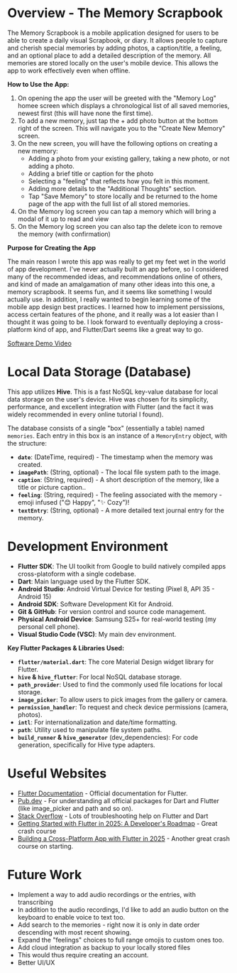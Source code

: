 # Overview - The Memory Scrapbook

The Memory Scrapbook is a mobile application designed for users to be able to create a daily visual Scrapbook, or diary. It allows people to capture and cherish special memories by adding photos, a caption/title, a feeling, and an optional place to add a detailed description of the memory. All memories are stored locally on the user's mobile device. This allows the app to work effectively even when offline.

**How to Use the App:**

1. On opening the app the user will be greeted with the "Memory Log" homee screen which displays a chronological list of all saved memories, newest first (this will have none the first time).
2. To add a new memory, just tap the + add photo button at the bottom right of the screen. This will navigate you to the "Create New Memory" screen.
3. On the new screen, you will have the following options on creating a new memory:
    - Adding a photo from your existing gallery, taking a new photo, or not adding a photo.
    - Adding a brief title or caption for the photo
    - Selecting a "feeling" that reflects how you felt in this moment.
    - Adding more details to the "Additional Thoughts" section.
    - Tap "Save Memory" to store locally and be returned to the home page of the app with the full list of all stored memories.
4. On the Memory log screen you can tap a memory which will bring a modal of it up to read and view
5. On the Memory log screen you can also tap the delete icon to remove the memory (with confirmation)

**Purpose for Creating the App**

The main reason I wrote this app was really to get my feet wet in the world of app development. I've never actually built an app before, so I considered many of the recommended ideas, and recommendations online of others, and kind of made an amalgamation of many other ideas into this one, a memory scrapbook. It seems fun, and it seems like something I would actually use. In addition, I really wanted to begin learning some of the mobile app design best practices. I learned how to implement persissions, access certain features of the phone, and it really was a lot easier than I thought it was going to be. I look forward to eventually deploying a cross-platform kind of app, and Flutter/Dart seems like a great way to go.

[Software Demo Video](https://youtu.be/E-sKblLfrsk)

# Local Data Storage (Database)

This app utilizes **Hive**. This is a fast NoSQL key-value database for local data storage on the user's device. Hive was chosen for its simplicity, performance, and excellent integration with Flutter (and the fact it was widely recommended in every online tutorial I found).

The database consists of a single "box" (essentially a table) named `memories`. Each entry in this box is an instance of a `MemoryEntry` object, with the structure:

*   **`date`**: (DateTime, required) - The timestamp when the memory was created.
*   **`imagePath`**: (String, optional) - The local file system path to the image.
*   **`caption`**: (String, required) - A short description of the memory, like a title or picture caption..
*   **`feeling`**: (String, required) - The feeling associated with the memory - emoji infused ("😊 Happy", "✨ Cozy")!
*   **`textEntry`**: (String, optional) - A more detailed text journal entry for the memory.

# Development Environment

*   **Flutter SDK**: The UI toolkit from Google to build natively compiled apps cross-platoform with a single codebase.
*   **Dart**: Main language used by the Flutter SDK.
*   **Android Studio**: Android Virtual Device for testing (Pixel 8, API 35 - Android 15)
*   **Android SDK**: Software Development Kit for Android.
*   **Git & GitHub**: For version control and source code management.
*   **Physical Android Device**: Samsung S25+ for real-world testing (my personal cell phone).
*   **Visual Studio Code (VSC)**: My main dev environment.

**Key Flutter Packages & Libraries Used:**

*   **`flutter/material.dart`**: The core Material Design widget library for Flutter.
*   **`hive` & `hive_flutter`**: For local NoSQL database storage.
*   **`path_provider`**: Used to find the commonly used file locations for local storage.
*   **`image_picker`**: To allow users to pick images from the gallery or camera.
*   **`permission_handler`**: To request and check device permissions (camera, photos).
*   **`intl`**: For internationalization and date/time formatting.
*   **`path`**: Utility used to manipulate file system paths.
*   **`build_runner` & `hive_generator`** (dev_dependencies): For code generation, specifically for Hive type adapters.

# Useful Websites

* [Flutter Documentation](https://docs.flutter.dev/) - Official documentation for Flutter.
* [Pub.dev](https://pub.dev/) - For understanding all official packages for Dart and Flutter (like image_picker and path and so on).
* [Stack Overflow](https://stackoverflow.com/) - Lots of troubleshooting help on Flutter and Dart
* [Getting Started with Flutter in 2025: A Developer's Roadmap](https://medium.com/@shouravnahid/getting-started-with-flutter-in-2025-a-developers-roadmap-2cb10b4bce49) - Great crash course
* [Building a Cross-Platform App with Flutter in 2025](https://getsetbuild.com/building-a-cross-platform-app-with-flutter-in-2025/) - Another great crash course on starting.

# Future Work

* Implement a way to add audio recordings or the entries, with transcribing
* In addition to the audio recordings, I'd like to add an audio button on the keyboard to enable voice to text too.
* Add search to the memories - right now it is only in date order descending with most recent showing.
* Expand the "feelings" choices to full range omojis to custom ones too.
* Add cloud integration as backup to your locally stored files
* This would thus require creating an account.
* Better UI/UX

